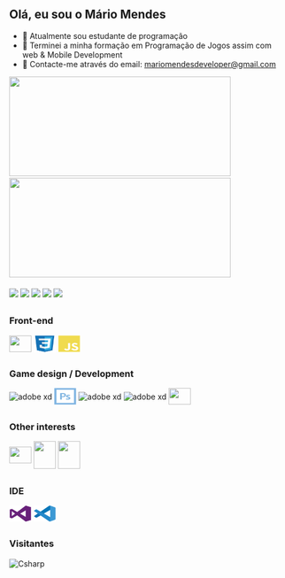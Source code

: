 ## Olá, eu sou o Mário Mendes

- 🔭 Atualmente sou estudante de programação
- 🌱 Terminei a minha formação em Programação de Jogos assim com web & Mobile Development
- 📧 Contacte-me através do email: mariomendesdeveloper@gmail.com

<div>
  <a href="https://github.com/CodingLabPT">
    <img height="180em" width="400em" src="https://github-readme-stats.vercel.app/api?username=CodingLabPT&show_icons=true&theme=dracula&include_all_commits=true&count_private=true">
    <img height="180em" width="400em" src="https://github-readme-stats.vercel.app/api/top-langs/?username=CodingLabPT&layout=compact&langs_count=16&theme=dracula">
</div><br>
  
<div>
  <a target="_blank" href="https://www.youtube.com/channel/UCHwd1L8VjBE1vCghynaZoqw" target="_blank"><img src="https://img.shields.io/badge/Youtube-FF0000?style=for-the-badge&logo=youtube&logoColor=white" target="_blank"></a>
  <a href="mailto:mariomendesdeveloper@gmail.com"><img src="https://img.shields.io/badge/-Gmail-f44336?style=for-the-badge&logo=gmail&logoColor=white" target="_blank"></a>
      <a href="https://sketchfab.com/mariomendesdeveloper"><img src="https://img.shields.io/badge/-Sketchfab-f44400?style=for-the-badge&logo=sketchfab&logoColor=white" target="_blank"></a>
        <a href="https://codinglabpt.itch.io/"><img src="https://img.shields.io/badge/-Itch.io-555555?style=for-the-badge&logo=itch.io&logoColor=white" target="_blank"></a>
  <a href="https://www.linkedin.com/in/mario-mendes-24457554/" target="_blank"><img src="https://img.shields.io/badge/-LinkedIn-%230077B5?style=for-the-badge&logo=linkedin&logoColor=white" target="_blank"></a>
</div>
  
##
  
<!-- Tecnologias -->  

  

<div style="display: inline_block">  

<h3> Front-end </h3>
<img align="center" src="https://cdn.jsdelivr.net/gh/devicons/devicon/icons/html5/html5-original.svg" height="30" width="40" />
<img align="center" alt="CSS" height="30" width="40" src="https://raw.githubusercontent.com/devicons/devicon/master/icons/css3/css3-original.svg">  
<img align="center" alt="Js" height="30" width="40" src="https://raw.githubusercontent.com/devicons/devicon/master/icons/javascript/javascript-plain.svg">  
  
## 

<h3> Game design / Development</h3>
<img align="center" alt="adobe xd" height="40" width="40" src="https://upload.wikimedia.org/wikipedia/commons/thumb/0/0c/Blender_logo_no_text.svg/640px-Blender_logo_no_text.svg.png">
<img align="center" alt="protoshop" height="30" width="40" src="https://raw.githubusercontent.com/devicons/devicon/9f4f5cdb393299a81125eb5127929ea7bfe42889/icons/photoshop/photoshop-line.svg">
<img align="center" alt="adobe xd" height="40" width="40" src="https://www.macupdate.com/images/icons512/18392.png">
<img align="center" alt="adobe xd" height="30" width="40" src="https://cdn.worldvectorlogo.com/logos/substance-painter.svg">
<img align="center" src="https://cdn.jsdelivr.net/gh/devicons/devicon/icons/csharp/csharp-original.svg" height="30" width="40"/>

##

<h3> Other interests </h3>  
<img align="center" src="https://cdn.jsdelivr.net/gh/devicons/devicon/icons/python/python-original.svg" height="30" width="40"/>
<img align="center" src="https://cdn.jsdelivr.net/gh/devicons/devicon/icons/php/php-original.svg" height="50" width="40"/>
<img align="center" src="https://cdn-icons-png.flaticon.com/512/226/226777.png" height="50" width="40"/>
  
##
  
<h3> IDE </h3>  
<img align="center" alt="Visual Studio" height="30" width="40" src="https://raw.githubusercontent.com/devicons/devicon/9f4f5cdb393299a81125eb5127929ea7bfe42889/icons/visualstudio/visualstudio-plain.svg">
<img align="center" alt="VS code" height="30" width="40" src="https://raw.githubusercontent.com/devicons/devicon/9f4f5cdb393299a81125eb5127929ea7bfe42889/icons/vscode/vscode-original.svg">

##  

 <!-- Contador de visitas -->

<h3> Visitantes </h3>  
<div>
<img align="center" alt="Csharp" height="30" width="150" src="https://komarev.com/ghpvc/?username=CodingLabPT&color=green" alt="CodingLabPT" /> <br>
</div>  

